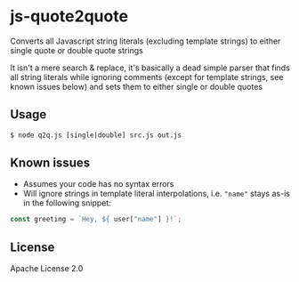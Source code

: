 # js-quote2quote
Converts all Javascript string literals (excluding template strings) to either single quote or double quote strings

It isn't a mere search & replace, it's basically a dead simple parser that finds all string literals while ignoring comments (except for template strings, see known issues below) and sets them to either single or double quotes

## Usage
```bash
$ node q2q.js [single|double] src.js out.js
```

## Known issues
 * Assumes your code has no syntax errors
 * Will ignore strings in template literal interpolations, i.e. `"name"` stays as-is in the following snippet:
 ```js 
const greeting = `Hey, ${ user["name"] }!`;
```

## License
Apache License 2.0
